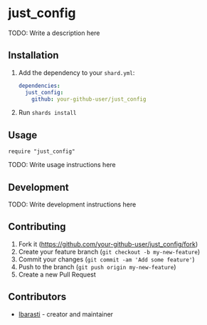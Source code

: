 # just_config

TODO: Write a description here

## Installation

1. Add the dependency to your `shard.yml`:

   ```yaml
   dependencies:
     just_config:
       github: your-github-user/just_config
   ```

2. Run `shards install`

## Usage

```crystal
require "just_config"
```

TODO: Write usage instructions here

## Development

TODO: Write development instructions here

## Contributing

1. Fork it (<https://github.com/your-github-user/just_config/fork>)
2. Create your feature branch (`git checkout -b my-new-feature`)
3. Commit your changes (`git commit -am 'Add some feature'`)
4. Push to the branch (`git push origin my-new-feature`)
5. Create a new Pull Request

## Contributors

- [lbarasti](https://github.com/your-github-user) - creator and maintainer
